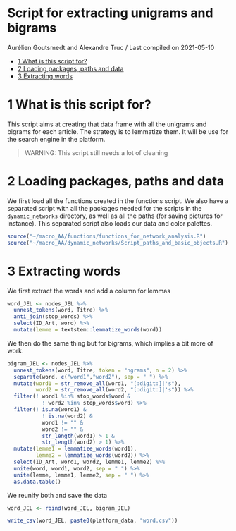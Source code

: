 Script for extracting unigrams and bigrams
================
Aurélien Goutsmedt and Alexandre Truc
/ Last compiled on 2021-05-10

  - [1 What is this script for?](#what-is-this-script-for)
  - [2 Loading packages, paths and
    data](#loading-packages-paths-and-data)
  - [3 Extracting words](#extracting-words)

# 1 What is this script for?

This script aims at creating that data frame with all the unigrams and
bigrams for each article. The strategy is to lemmatize them. It will be
use for the search engine in the platform.

> WARNING: This script still needs a lot of cleaning

# 2 Loading packages, paths and data

We first load all the functions created in the functions script. We also
have a separated script with all the packages needed for the scripts in
the `dynamic_networks` directory, as well as all the paths (for saving
pictures for instance). This separated script also loads our data and
color palettes.

``` r
source("~/macro_AA/functions/functions_for_network_analysis.R")
source("~/macro_AA/dynamic_networks/Script_paths_and_basic_objects.R")
```

# 3 Extracting words

We first extract the words and add a column for lemmas

``` r
word_JEL <- nodes_JEL %>% 
  unnest_tokens(word, Titre) %>% 
  anti_join(stop_words) %>% 
  select(ID_Art, word) %>% 
  mutate(lemme = textstem::lemmatize_words(word))
```

We then do the same thing but for bigrams, which implies a bit more of
work.

``` r
bigram_JEL <- nodes_JEL %>% 
  unnest_tokens(word, Titre, token = "ngrams", n = 2) %>% 
  separate(word, c("word1","word2"), sep = " ") %>% 
  mutate(word1 = str_remove_all(word1, "[:digit:]|'s"),
         word2 = str_remove_all(word2, "[:digit:]|'s")) %>%
  filter(! word1 %in% stop_words$word &
           ! word2 %in% stop_words$word) %>% 
  filter(! is.na(word1) & 
           ! is.na(word2) &
           word1 != "" &
           word2 != "" &
           str_length(word1) > 1 &
           str_length(word2) > 1) %>% 
  mutate(lemme1 = lemmatize_words(word1),
         lemme2 = lemmatize_words(word2)) %>% 
  select(ID_Art, word1, word2, lemme1, lemme2) %>% 
  unite(word, word1, word2, sep = " ") %>% 
  unite(lemme, lemme1, lemme2, sep = " ") %>% 
  as.data.table()
```

We reunify both and save the data

``` r
word_JEL <- rbind(word_JEL, bigram_JEL)

write_csv(word_JEL, paste0(platform_data, "word.csv"))
```
